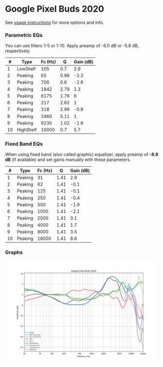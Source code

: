 # Google Pixel Buds 2020
See [usage instructions](https://github.com/jaakkopasanen/AutoEq#usage) for more options and info.

### Parametric EQs
You can use filters 1-5 or 1-10. Apply preamp of -6.0 dB or -5.8 dB, respectively.

|   # | Type      |   Fc (Hz) |    Q |   Gain (dB) |
|-----|-----------|-----------|------|-------------|
|   1 | LowShelf  |       105 | 0.7  |         2.9 |
|   2 | Peaking   |        65 | 0.96 |        -2.3 |
|   3 | Peaking   |       706 | 0.6  |        -2.6 |
|   4 | Peaking   |      1842 | 2.79 |         1.3 |
|   5 | Peaking   |      6175 | 1.76 |         6   |
|   6 | Peaking   |       217 | 2.62 |         1   |
|   7 | Peaking   |       318 | 2.99 |        -0.9 |
|   8 | Peaking   |      3460 | 5.11 |         1   |
|   9 | Peaking   |      9230 | 1.02 |        -1.6 |
|  10 | HighShelf |     10000 | 0.7  |         5.7 |

### Fixed Band EQs
When using fixed band (also called graphic) equalizer, apply preamp of **-8.8 dB** (if available) and set gains manually with these parameters.

|   # | Type    |   Fc (Hz) |    Q |   Gain (dB) |
|-----|---------|-----------|------|-------------|
|   1 | Peaking |        31 | 1.41 |         2.9 |
|   2 | Peaking |        62 | 1.41 |        -0.1 |
|   3 | Peaking |       125 | 1.41 |        -0.1 |
|   4 | Peaking |       250 | 1.41 |        -0.4 |
|   5 | Peaking |       500 | 1.41 |        -1.9 |
|   6 | Peaking |      1000 | 1.41 |        -2.1 |
|   7 | Peaking |      2000 | 1.41 |         0.1 |
|   8 | Peaking |      4000 | 1.41 |         1.7 |
|   9 | Peaking |      8000 | 1.41 |         3.5 |
|  10 | Peaking |     16000 | 1.41 |         8.6 |

### Graphs
![](./Google%20Pixel%20Buds%202020.png)
